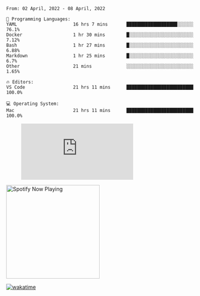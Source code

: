 <!--START_SECTION:waka-->
```text
From: 02 April, 2022 - 08 April, 2022

💬 Programming Languages: 
YAML                     16 hrs 7 mins       ███████████████████░░░░░░   76.1% 
Docker                   1 hr 30 mins        █░░░░░░░░░░░░░░░░░░░░░░░░   7.12% 
Bash                     1 hr 27 mins        █░░░░░░░░░░░░░░░░░░░░░░░░   6.88% 
Markdown                 1 hr 25 mins        █░░░░░░░░░░░░░░░░░░░░░░░░   6.7% 
Other                    21 mins             ░░░░░░░░░░░░░░░░░░░░░░░░░   1.65%

🔥 Editors: 
VS Code                  21 hrs 11 mins      █████████████████████████   100.0%

💻 Operating System: 
Mac                      21 hrs 11 mins      █████████████████████████   100.0%

```


<!--END_SECTION:waka-->

<figure><embed src="https://wakatime.com/share/@gregnrobinson/001c6d31-0c95-44f9-b6d7-9fd705354f62.svg"></embed></figure>

[<img src="https://spotify-playing-gregnrobinson.vercel.app/api/spotify/?background_color=transparent&border_color=transparent" alt="Spotify Now Playing" width="250" />](https://open.spotify.com/user/gregnrobinson-ca)

[![wakatime](https://wakatime.com/badge/user/37718f76-572e-4513-b2c5-41c4d93d287a.svg)](https://wakatime.com/@37718f76-572e-4513-b2c5-41c4d93d287a)



